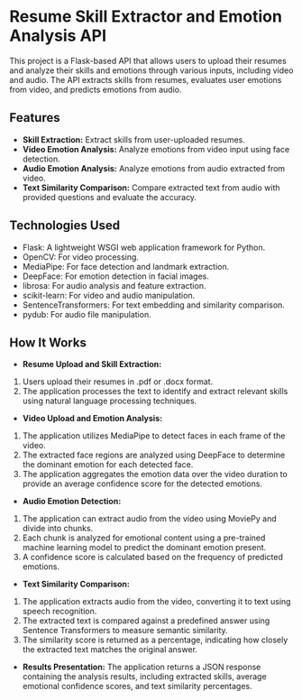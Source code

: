 # Resume Skill Extractor and Emotion Analysis API

This project is a Flask-based API that allows users to upload their resumes and analyze their skills and emotions through various inputs, including video and audio. The API extracts skills from resumes, evaluates user emotions from video, and predicts emotions from audio.

## Features

- **Skill Extraction:** Extract skills from user-uploaded resumes.
- **Video Emotion Analysis:** Analyze emotions from video input using face detection.
- **Audio Emotion Analysis:** Analyze emotions from audio extracted from video.
- **Text Similarity Comparison:** Compare extracted text from audio with provided questions and evaluate the accuracy.

## Technologies Used

- Flask: A lightweight WSGI web application framework for Python.
- OpenCV: For video processing.
- MediaPipe: For face detection and landmark extraction.
- DeepFace: For emotion detection in facial images.
- librosa: For audio analysis and feature extraction.
- scikit-learn: For video and audio manipulation.
- SentenceTransformers: For text embedding and similarity comparison.
- pydub: For audio file manipulation.

## How It Works
- **Resume Upload and Skill Extraction:**
1. Users upload their resumes in .pdf or .docx format.
2. The application processes the text to identify and extract relevant skills using natural language processing techniques.

- **Video Upload and Emotion Analysis:**
1. The application utilizes MediaPipe to detect faces in each frame of the video.
2. The extracted face regions are analyzed using DeepFace to determine the dominant emotion for each detected face.
3. The application aggregates the emotion data over the video duration to provide an average confidence score for the detected emotions.

- **Audio Emotion Detection:**
1. The application can extract audio from the video using MoviePy and divide into chunks.
2. Each chunk is analyzed for emotional content using a pre-trained machine learning model to predict the dominant emotion present.
3. A confidence score is calculated based on the frequency of predicted emotions.

- **Text Similarity Comparison:**
1. The application extracts audio from the video, converting it to text using speech recognition.
2. The extracted text is compared against a predefined answer using Sentence Transformers to measure semantic similarity.
3. The similarity score is returned as a percentage, indicating how closely the extracted text matches the original answer.

- **Results Presentation:**
The application returns a JSON response containing the analysis results, including extracted skills, average emotional confidence scores, and text similarity percentages.
